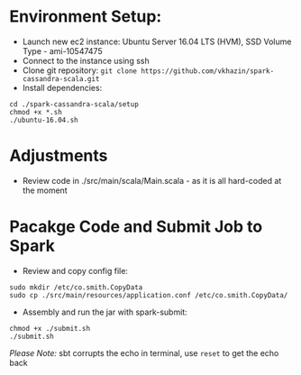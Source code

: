 # Environment Setup:

* Launch new ec2 instance: Ubuntu Server 16.04 LTS (HVM), SSD Volume Type - ami-10547475
* Connect to the instance using ssh
* Clone git repository: ```git clone https://github.com/vkhazin/spark-cassandra-scala.git```
* Install dependencies:
```
cd ./spark-cassandra-scala/setup
chmod +x *.sh
./ubuntu-16.04.sh
```

# Adjustments

* Review code in ./src/main/scala/Main.scala - as it is all hard-coded at the moment

# Pacakge Code and Submit Job to Spark
* Review and copy config file:
```
sudo mkdir /etc/co.smith.CopyData
sudo cp ./src/main/resources/application.conf /etc/co.smith.CopyData/
```
* Assembly and run the jar with spark-submit:
```
chmod +x ./submit.sh
./submit.sh
```
*Please Note:* sbt corrupts the echo in terminal, use ```reset``` to get the echo back